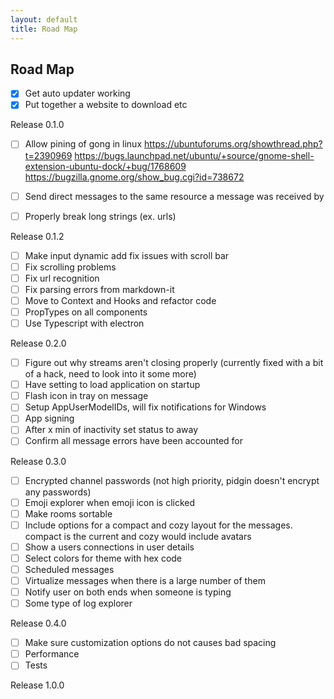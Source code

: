 ```yaml
---
layout: default
title: Road Map
---
```


## Road Map

- [x] Get auto updater working
- [x] Put together a website to download etc

Release 0.1.0

- [ ] Allow pining of gong in linux
      https://ubuntuforums.org/showthread.php?t=2390969
      https://bugs.launchpad.net/ubuntu/+source/gnome-shell-extension-ubuntu-dock/+bug/1768609
      https://bugzilla.gnome.org/show_bug.cgi?id=738672

- [ ] Send direct messages to the same resource a message was received by
- [ ] Properly break long strings (ex. urls)

Release 0.1.2

- [ ] Make input dynamic add fix issues with scroll bar
- [ ] Fix scrolling problems
- [ ] Fix url recognition
- [ ] Fix parsing errors from markdown-it
- [ ] Move to Context and Hooks and refactor code
- [ ] PropTypes on all components
- [ ] Use Typescript with electron

Release 0.2.0

- [ ] Figure out why streams aren't closing properly (currently fixed with a bit of a hack, need to look into it some more)
- [ ] Have setting to load application on startup
- [ ] Flash icon in tray on message
- [ ] Setup AppUserModelIDs, will fix notifications for Windows
- [ ] App signing
- [ ] After x min of inactivity set status to away
- [ ] Confirm all message errors have been accounted for

Release 0.3.0

- [ ] Encrypted channel passwords (not high priority, pidgin doesn't encrypt any passwords)
- [ ] Emoji explorer when emoji icon is clicked
- [ ] Make rooms sortable
- [ ] Include options for a compact and cozy layout for the messages. compact is the current and cozy would include avatars
- [ ] Show a users connections in user details
- [ ] Select colors for theme with hex code
- [ ] Scheduled messages
- [ ] Virtualize messages when there is a large number of them
- [ ] Notify user on both ends when someone is typing
- [ ] Some type of log explorer

Release 0.4.0

- [ ] Make sure customization options do not causes bad spacing
- [ ] Performance
- [ ] Tests

Release 1.0.0
